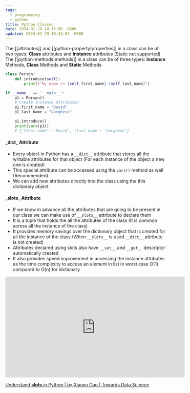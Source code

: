 ```yaml
---
tags:
  - programming
  - python
title: Python Classes
date: 2024-01-28 14:15:56 -0600
updated: 2024-01-29 10:33:04 -0600
---
```


The [[attributes]] and [[python-property|properties]] in a class can be of two types: **Class** attributes and **Instance** attributes (Static not supported)  
The [[python-methods|methods]] in a class can be of three types: **Instance** Methods, **Class** Methods and **Static** Methods

````python type="person.py"
class Person:
    def introduce(self):
        print(f"My name is {self.first_name} {self.last_name}")

if __name__ == '__main__':
	p1 = Person()
	# Create Instance Attributes
    p1.first_name = "David"
    p1.last_name = "Varghese"

    p1.introduce()
    print(vars(p1))     
    # {'first_name': 'David', 'last_name': 'Varghese'}     
````

#### \_dict\_ Attribute

* Every object in Python has a `__dict__` attribute that stores all the writable attributes for that object (For each instance of the object a new one is created)
* This special attribute can be accessed using the `vars()` method as well (Recommended)
* We can add new attributes directly into the class using the this dictionary object

#### \_slots\_ Attribute

* If we know in advance all the attributes that are going to be present in our class we can make use of `__slots__` attribute to declare them
* It is a tuple that holds the all the attributes of the class (It is common across all the instance of the class)
* It provides memory savings over the dictionary object that is created for all the instance of the class (When `__slots__` is used `__dict__` attribute is not created)
* Attributes declared using slots also have `__set__` and `__get__` descriptor automatically created
* It also provides speed improvement in accessing the instance attributes as the time complexity to access an element in list in worst case O(1) compared to O(n) for dictionary

<iframe width="560" height="315" src="https://www.youtube-nocookie.com/embed/Iwf17zsDAnY?si=OJBY_HrnvDpx_EO3" title="YouTube video player" frameborder="0" allow="accelerometer; autoplay; clipboard-write; encrypted-media; gyroscope; picture-in-picture; web-share" allowfullscreen></iframe>

[Understand **slots** in Python | by Xiaoxu Gao | Towards Data Science](https://towardsdatascience.com/understand-slots-in-python-e3081ef5196d)  
